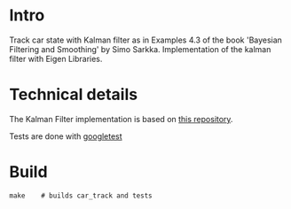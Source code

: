 # Intro
Track car state with Kalman filter as in Examples 4.3 of the book 'Bayesian Filtering and Smoothing' by Simo Sarkka. Implementation of the kalman filter with Eigen Libraries.

# Technical details
The Kalman Filter implementation is based on [this repository](https://github.com/hmartiro/kalman-cpp).

Tests are done with [googletest](https://code.google.com/p/googletest/)

# Build
```
make	# builds car_track and tests
```
